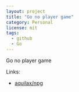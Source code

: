 ```yaml
---
layout: project
title: "Go no player game"
category: Personal
license: mit
tags:
  - github
  - Go
---
```


Go no player game

Links:

* [aquilax/npg](https://github.com/aquilax/npg)
